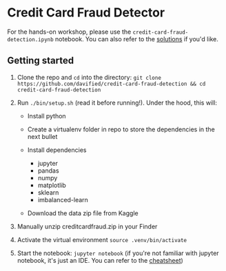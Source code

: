 # Credit Card Fraud Detector

For the hands-on workshop, please use the `credit-card-fraud-detection.ipynb` notebook. You can also refer to the [solutions](https://github.com/davified/credit-card-fraud-detection/blob/master/credit-card-fraud-detection-solution.ipynb) if you'd like.

## Getting started

1. Clone the repo and `cd` into the directory: `git clone https://github.com/davified/credit-card-fraud-detection && cd credit-card-fraud-detection`

2. Run `./bin/setup.sh` (read it before running!). Under the hood, this will:

	- Install python

	- Create a virtualenv folder in repo to store the dependencies in the next bullet

	- Install dependencies
		- jupyter
		- pandas
		- numpy
		- matplotlib
		- sklearn
		- imbalanced-learn

	- Download the data zip file from Kaggle

3. Manually unzip creditcardfraud.zip in your Finder

4. Activate the virtual environment `source .venv/bin/activate`

5. Start the notebook: `jupyter notebook` (if you're not familiar with jupyter notebook, it's just an IDE. You can refer to the [cheatsheet](https://www.cheatography.com/weidadeyue/cheat-sheets/jupyter-notebook/))

